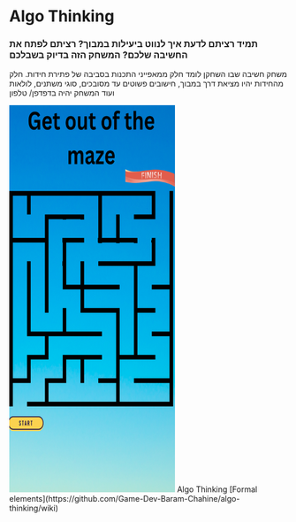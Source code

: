 # Algo Thinking
### תמיד רציתם לדעת איך לנווט ביעילות במבוך? רציתם לפתח את החשיבה שלכם? המשחק הזה בדיוק בשבלכם
משחק חשיבה שבו השחקן לומד חלק ממאפייני התכנות בסביבה של פתירת חידות. חלק מהחידות יהיו מציאת דרך במבוך, חישובים פשוטים עד מסובכים, סוגי משתנים, לולאות ועוד המשחק יהיה בדפדפן/ טלפון

<img src="https://github.com/Game-Dev-Baram-Chahine/algo-thinking/blob/main/pics/algo-thinking-1.png" width="300" height="700"/>
Algo Thinking [Formal elements](https://github.com/Game-Dev-Baram-Chahine/algo-thinking/wiki)
